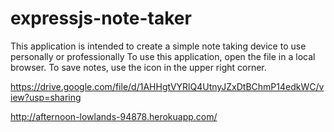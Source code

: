 # expressjs-note-taker
This application is intended to create a simple note taking device to use personally or professionally
To use this application, open the file in a local browser.
To save notes, use the icon in the upper right corner. 


https://drive.google.com/file/d/1AHHgtVYRlQ4UtnyJZxDtBChmP14edkWC/view?usp=sharing

http://afternoon-lowlands-94878.herokuapp.com/

